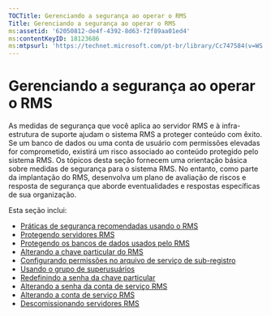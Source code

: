 ```yaml
---
TOCTitle: Gerenciando a segurança ao operar o RMS
Title: Gerenciando a segurança ao operar o RMS
ms:assetid: '62050812-de4f-4392-8d63-f2f89aa01ed4'
ms:contentKeyID: 18123686
ms:mtpsurl: 'https://technet.microsoft.com/pt-br/library/Cc747584(v=WS.10)'
---
```


Gerenciando a segurança ao operar o RMS
=======================================

As medidas de segurança que você aplica ao servidor RMS e à infra-estrutura de suporte ajudam o sistema RMS a proteger conteúdo com êxito. Se um banco de dados ou uma conta de usuário com permissões elevadas for comprometido, existirá um risco associado ao conteúdo protegido pelo sistema RMS. Os tópicos desta seção fornecem uma orientação básica sobre medidas de segurança para o sistema RMS. No entanto, como parte da implantação do RMS, desenvolva um plano de avaliação de riscos e resposta de segurança que aborde eventualidades e respostas específicas de sua organização.

Esta seção inclui:

-   [Práticas de segurança recomendadas usando o RMS](https://technet.microsoft.com/762037ce-9bee-4d89-bb14-7dd1c004dca3)
-   [Protegendo servidores RMS](https://technet.microsoft.com/7e6c4d3a-6cfb-4e96-9dda-ead83f961a6e)
-   [Protegendo os bancos de dados usados pelo RMS](https://technet.microsoft.com/65802f9a-81bc-4398-968a-00c9b1dca2fa)
-   [Alterando a chave particular do RMS](https://technet.microsoft.com/da32137e-394a-42b2-9552-ba20f4547c23)
-   [Configurando permissões no arquivo de serviço de sub-registro](https://technet.microsoft.com/737bb69b-fe26-4057-9569-e632f7bbf295)
-   [Usando o grupo de superusuários](https://technet.microsoft.com/0febcb3e-7124-4e51-971a-1013b928d33b)
-   [Redefinindo a senha da chave particular](https://technet.microsoft.com/ceba927e-a7fd-4b06-bb70-5e5d9d6d099c)
-   [Alterando a senha da conta de serviço RMS](https://technet.microsoft.com/435c9cef-b622-48b3-9d4d-4bf5cac7d52d)
-   [Alterando a conta de serviço RMS](https://technet.microsoft.com/f257d66d-b823-41e4-bcb7-7c90eb295238)
-   [Descomissionando servidores RMS](https://technet.microsoft.com/11badb02-62c1-455c-96b7-935bbcb496bc)
